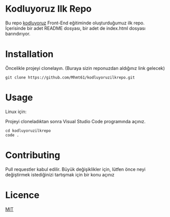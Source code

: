 # Kodluyoruz Ilk Repo

Bu repo [kodluyoruz](https://kodluyoruz.org/) Front-End eğitiminde oluşturduğumuz ilk repo. İçerisinde bir adet README dosyası, bir adet de index.html dosyası barındırıyor.

# Installation

Öncelikle projeyi clonelayın. (Buraya sizin reponuzdan aldığınız link gelecek)

```
git clone https://github.com/Mhmt61/kodluyoruzilkrepo.git
```

# Usage

Linux için:

Projeyi cloneladıktan sonra Visual Studio Code programında açınız.  

```
cd kodluyoruzilkrepo
code .
```

# Contributing

Pull requestler kabul edilir. Büyük değişiklikler için, lütfen önce neyi değiştirmek istediğinizi tartışmak için bir konu açınız

# Licence

[MIT](https://choosealicense.com/licenses/mit/)
